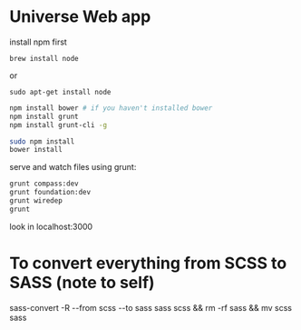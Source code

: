 # Universe Web app

install npm first   
```
brew install node
```     
or
```
sudo apt-get install node
```


```bash  
npm install bower # if you haven't installed bower  
npm install grunt  
npm install grunt-cli -g 

sudo npm install
bower install
```

serve and watch files using grunt:  
```bash
grunt compass:dev
grunt foundation:dev
grunt wiredep
grunt
```
look in localhost:3000  

# To convert everything from SCSS to SASS (note to self)
sass-convert -R --from scss --to sass sass scss && rm -rf sass && mv scss sass
